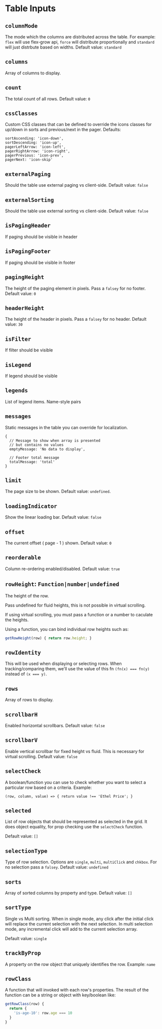 # Table Inputs

## `columnMode`
The mode which the columns are distributed across the table. For example: `flex` will use flex-grow api, `force` will distribute proportionally and `standard` will just distrbute based on widths. Default value: `standard`

## `columns`
Array of columns to display.

## `count`
The total count of all rows. Default value: `0`

## `cssClasses`
Custom CSS classes that can be defined to override the icons classes for up/down in sorts and
previous/next in the pager. Defaults:

```
sortAscending: 'icon-down',
sortDescending: 'icon-up',
pagerLeftArrow: 'icon-left',
pagerRightArrow: 'icon-right',
pagerPrevious: 'icon-prev',
pagerNext: 'icon-skip'
```

## `externalPaging`
Should the table use external paging vs client-side. Default value: `false`

## `externalSorting`
Should the table use external sorting vs client-side. Default value: `false`

## `isPagingHeader`
If paging should be visible in header

## `isPagingFooter`
If paging should be visible in footer

## `pagingHeight`
The height of the paging element in pixels. Pass a `falsey` for no footer. Default value: `0`

## `headerHeight`
The height of the header in pixels. Pass a `falsey` for no header. Default value: `30`

## `isFilter`
If filter should be visible

## `isLegend`
If legend should be visible

## `legends`
List of legend items. Name-style pairs

## `messages`
Static messages in the table you can override for localization.

```
{
  // Message to show when array is presented
  // but contains no values
  emptyMessage: 'No data to display',

  // Footer total message
  totalMessage: 'total'
}
```

## `limit`
The page size to be shown. Default value: `undefined`.

## `loadingIndicator`
Show the linear loading bar. Default value: `false`

## `offset`
The current offset ( page - 1 ) shown. Default value: `0`

## `reorderable`
Column re-ordering enabled/disabled. Default value: `true`

## `rowHeight`: `Function|number|undefined`
The height of the row. 

Pass undefined for fluid heights, this is not possible in virtual scrolling.

If using virtual scrolling, you must pass a function or a number to caculate
the heights.

Using a function, you can bind individual row heights such as:

```javascript
getRowHeight(row) { return row.height; }
```

## `rowIdentity`
This will be used when displaying or selecting rows.
When tracking/comparing them, we'll use the value of this fn
`(fn(x) === fn(y)` instead of `(x === y)`.

## `rows`
Array of rows to display.

## `scrollbarH`
Enabled horizontal scrollbars. Default value: `false`

## `scrollbarV`
Enable vertical scrollbar for fixed height vs fluid. This is necessary for virtual scrolling. Default value: `false`

## `selectCheck`
A boolean/function you can use to check whether you want
to select a particular row based on a criteria. Example:

```
(row, column, value) => { return value !== 'Ethel Price'; }
```

## `selected`
List of row objects that should be represented as selected in the grid. It does object
equality, for prop checking use the `selectCheck` function.

Default value: `[]`

## `selectionType`
Type of row selection. Options are `single`, `multi`, `multiClick` and `chkbox`.
For no selection pass a `falsey`. Default value: `undefined`

## `sorts`
Array of sorted columns by property and type. Default value: `[]`

## `sortType`
Single vs Multi sorting. When in single mode, any click after the initial click
will replace the current selection with the next selection. In multi selection mode,
any incremental click will add to the current selection array.

Default value: `single`

## `trackByProp`
A property on the row object that uniquely identifies the row. Example: `name`

## `rowClass`
A function that will invoked with each row's properties. The result of the function
can be a string or object with key/boolean like:

```javascript
getRowClass(row) {
  return {
    'is-age-10': row.age === 10
  }
}
```
